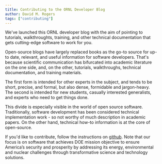 ```yaml
---
title: Contributing to the ORNL Developer Blog
author: David M. Rogers
tags: ["contributing"]
---
```


We've launched this ORNL developer blog with the aim of
pointing to tutorials, walkthroughts, training,
and other technical documentation that gets cutting-edge
software to work for you.

Open-source blogs have largely replaced books
as the go-to source for up-to date, relevant,
and useful information for software developers.
That's because scientific communication has bifurcated
into academic literature on the one side, and, on the other,
tutorials, walkthroughs, technical documentation,
and training materials.

The first form is intended for other experts in the subject,
and tends to be short, precise, and formal, but also
dense, formidable and jargon-heavy.
The second is intended for new students, casually interested
generalists, and experts who need to get things done.

This divide is especially visible in the world of open source
software.  Traditionally, software development has been considered
technical implementation work - so not worthy of much description
in academic papers.  On the other hand, technical how-to information
is at the core of open-source.

If you'd like to contribute, follow the instructions
on [github](https://github.com/ORNL/developer.ornl.gov).
Note that our focus is on software that achieves DOE
mission objective to ensure America’s security and prosperity
by addressing its energy, environmental and nuclear challenges
through transformative science and technology solutions.


